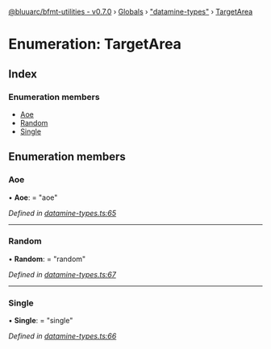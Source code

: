 [@bluuarc/bfmt-utilities - v0.7.0](../README.md) › [Globals](../globals.md) › ["datamine-types"](../modules/_datamine_types_.md) › [TargetArea](_datamine_types_.targetarea.md)

# Enumeration: TargetArea

## Index

### Enumeration members

* [Aoe](_datamine_types_.targetarea.md#aoe)
* [Random](_datamine_types_.targetarea.md#random)
* [Single](_datamine_types_.targetarea.md#single)

## Enumeration members

###  Aoe

• **Aoe**: = "aoe"

*Defined in [datamine-types.ts:65](https://github.com/BluuArc/bfmt-utilities/blob/master/src/datamine-types.ts#L65)*

___

###  Random

• **Random**: = "random"

*Defined in [datamine-types.ts:67](https://github.com/BluuArc/bfmt-utilities/blob/master/src/datamine-types.ts#L67)*

___

###  Single

• **Single**: = "single"

*Defined in [datamine-types.ts:66](https://github.com/BluuArc/bfmt-utilities/blob/master/src/datamine-types.ts#L66)*
